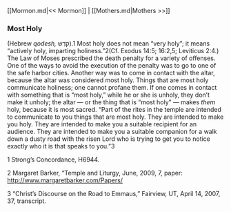 [[Mormon.md|<< Mormon]]  |  [[Mothers.md|Mothers >>]]

### Most Holy
(Hebrew *qodesh,* קֹדֶשׁ).1 Most holy does not mean “very holy”; it means “actively holy, imparting holiness.”2(Cf. Exodus 14:5; 16:2,5; Leviticus 2:4.) The Law of Moses prescribed the death penalty for a variety of offenses. One of the ways to avoid the execution of the penalty was to go to one of the safe harbor cities. Another way was to come in contact with the altar, because the altar was considered most holy. Things that are most holy communicate holiness; one cannot profane them. If one comes in contact with something that is “most holy,” while he or she is unholy, they don’t make it unholy; the altar — or the thing that is “most holy” — makes *them* holy, because it is most sacred. “Part of the rites in the temple are intended to communicate to you things that are most holy. They are intended to make you holy. They are intended to make you a suitable recipient for an audience. They are intended to make you a suitable companion for a walk down a dusty road with the risen Lord who is trying to get you to notice exactly who it is that speaks to you.”3



1 Strong’s Concordance, H6944.


2 Margaret Barker, “Temple and Liturgy, June, 2009, 7, paper: http://www.margaretbarker.com/Papers/


3 “Christ’s Discourse on the Road to Emmaus,” Fairview, UT, April 14, 2007, 37, transcript.